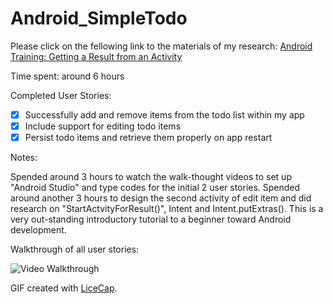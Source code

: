# Android_SimpleTodo

Please click on the fellowing link to the materials of my research:
[Android Training: Getting a Result from an Activity](http://developer.android.com/training/basics/intents/result.html)

Time spent: around 6 hours

Completed User Stories:

* [x] Successfully add and remove items from the todo list within my app
* [x] Include support for editing todo items
* [x] Persist todo items and retrieve them properly on app restart
 
Notes:

Spended around 3 hours to watch the walk-thought videos to set up "Android Studio" and type codes for the initial 2 user stories. Spended around another 3 hours to design the second activity of edit item and did research on "StartActvityForResult()", Intent and Intent.putExtras(). This is a very out-standing introductory tutorial to a beginner toward Android development.

Walkthrough of all user stories:

![Video Walkthrough](anim_rotten_tomatoes.gif)

GIF created with [LiceCap](http://www.cockos.com/licecap/).
